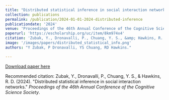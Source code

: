 ```yaml
---
title: "Distributed statistical inference in social interaction networks"
collection: publications
permalink: /publication/2024-01-01-2024-distributed-inference
publicationdate: '2024'
venue: 'Proceedings of the 46th Annual Conference of the Cognitive Science Society'
paperurl: 'https://escholarship.org/uc/item/8km974x4'
citation: 'Zubak, Y., Dronavalli, P., Chuang, Y. S., &amp; Hawkins, R. D. (2024). &quot;Distributed statistical inference in social interaction networks.&quot; <i>Proceedings of the 46th Annual Conference of the Cognitive Science Society</i>.'
image: '/images/papers/distributed_statistical_info.png'
authors: "Y Zubak, P Dronavalli, YS Chuang, RD Hawkins."

---
```


<a href='https://scholar.google.com/citations?view_op=view_citation&hl=en&user=7EPsnxEAAAAJ&sortby=pubdate&citation_for_view=7EPsnxEAAAAJ:TFP_iSt0M6oC'>Download paper here</a>

Recommended citation: Zubak, Y., Dronavalli, P., Chuang, Y. S., & Hawkins, R. D. (2024). "Distributed statistical inference in social interaction networks." <i>Proceedings of the 46th Annual Conference of the Cognitive Science Society</i>.